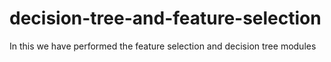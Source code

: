 # decision-tree-and-feature-selection
In this we have performed the feature selection and decision tree modules
